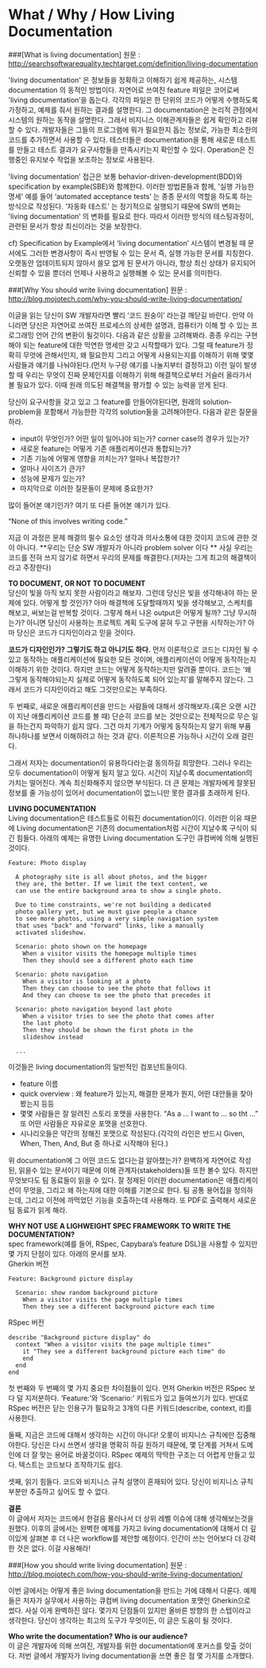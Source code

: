 # What / Why / How Living Documentation

###[What is living documentation]
원문 : http://searchsoftwarequality.techtarget.com/definition/living-documentation <br>

'living documentation' 은 정보들을 정확하고 이해하기 쉽게 제공하는, 시스템 documentation 의 동적인 방법이다. 자연어로 쓰여진 feature 파일은 코어로써 'living documentation’을 돕는다. 
각각의 파일은 한 단위의 코드가 어떻게 수행하도록 가정하고, 예제를 줘서 원하는 결과를 설명한다. 그 documentation은 논리적 관점에서 시스템의 원하는 동작을 설명한다. 그래서 비지니스 이해관계자들은 쉽게
확인하고 리뷰할 수 있다. 개발자들은 그들의 프로그램에 뭐가 필요한지 돕는 정보로, 가능한 최소한의 코드를 추가하면서 사용할 수 있다. 테스터들은 documentation을 통해 새로운 테스트를 만들고 테스트 결과가 요구사항들을 만족시키는지 확인할 수 있다. Operation은 진행중인 유지보수 작업을 보조하는 정보로 사용된다. 

'living documentation’ 접근은 보통 behavior-driven-development(BDD)와 specification by example(SBE)와 함께한다. 이러한 방법론들과 함께, '실행 가능한 명세' 예를 들어 ‘automated acceptance tests’ 는 종종 문서의 역할을 하도록 하는 방식으로 작성된다. ‘자동화 테스트’ 는 정기적으로 실행되기 때문에 SW의 변화는 'living documentation’ 의 변화를 필요로 한다. 따라서 이러한 방식의 테스팅과정이, 관련된 문서가 항상 최신이라는 것을 보장한다. 

cf) Specification by Example에서 ‘living documentation’
시스템이 변경될 때 문서에도 그러한 변경사항이 즉시 반영될 수 있는 문서 즉, 실행 가능한 문서를 지칭한다. 오랫동안 업데이트되지 않아서 쓸모 없게 된 문서가 아니라, 항상 최신 상태가 유지되어 신뢰할 수 있을 뿐더러 언제나 사용하고 실행해볼 수 있는 문서를 의미한다. 

###[Why You should write living documentation]
원문 : http://blog.mojotech.com/why-you-should-write-living-documentation/ <br>

이글을 읽는 당신이 SW 개발자라면 빨리 ‘코드 원숭이’ 라는걸 깨닫길 바란다. 만약 아니라면 당신은 자연어로 쓰여진 프로세스의 상세한 설명과, 컴퓨터가 이해 할 수 있는 프로그래밍 언어 간의 변환이 될것이다.
다음과 같은 상황을 고려해봐라. 종종 우리는 구현해야 되는 feature에 대한 막연한 명세만 갖고 시작할때가 있다. 그럴 때 feature가 정확히 무엇에 관해서인지, 왜 필요한지 그리고 어떻게 사용되는지를 이해하기 위해 몇몇 사람들과 얘기를 나눠야된다.(먼저 누구랑 얘기를 나눌지부터 결정하고) 이런 일이 발생할 때 우리는 무엇이 진짜 문제인지를 이해하기 위해 해결책으로부터 거슬러 올라가서 볼 필요가 있다. 이때 원래 의도된 해결책을 평가할 수 있는 능력을 얻게 된다. 

당신이 요구사항을 갖고 있고 그 feature를 만들어야된다면, 원래의 solution-problem을 포함해서 가능한한 각각의 solution들을 고려해야한다. 다음과 같은 질문을 하라.
- input이 무엇인가? 어떤 일이 일어나야 되는가? corner case의 경우가 있는가?
- 새로운 feature는 어떻게 기존 애플리케이션과 통합되는가?
- 기존 기능에 어떻게 영향을 끼치는가? 얼마나 복잡한가? 
- 얼마나 사이즈가 큰가?
- 성능에 문제가 있는가?
- 마지막으로 이러한 질문들이 문제에 중요한가?

많이 들어본 얘기인가? 여기 또 다른 들어본 얘기가 있다. 

“None of this involves writing code.”

지금 이 과정은 문제 해결의 필수 요소인 생각과 의사소통에 대한 것이지 코드에 관한 것이 아니다. **우리는 단순 SW 개발자가 아니라 problem solver 이다 ** 사실 우리는 코드를 전혀 쓰지 않기로 하면서 우리의 문제를 해결한다.(저자는 그게 최고의 해결책이라고 주장한다) 

**TO DOCUMENT, OR NOT TO DOCUMENT** <br>
당신이 빛을 아직 보지 못한 사람이라고 해보자. 그런데 당신은 빛을 생각해내야 하는 문제에 있다. 어떻게 할 것인가? 아마 해결책에 도달할때까지 빛을 생각해보고, 스케치를 해보고, 써보는걸 반복할 것이다. 그렇게 해서 나온 output은 어떻게 될까? 그냥 무시하는가? 아니면 당신이 사용하는 프로젝트 계획 도구에 묻혀 두고 구현을 시작하는가? 아마 당신은 코드가 디자인이라고 믿을 것이다.

**코드가 디자인인가? 그렇기도 하고 아니기도 하다.** 먼저 이론적으로 코드는 디자인 될 수 있고 동작하는 애플리케이션에 필요한 모든 것이며, 애플리케이션이 어떻게 동작하는지 이해하기 위한 것이다. 하지만 코드는 어떻게 동작하는지만 알려줄 뿐이다. 코드는 ‘왜 그렇게 동작해야되는지 실제로 어떻게 동작하도록 되어 있는지’를 말해주지 않는다. 그래서 코드가 디자인이라고 해도 그것만으로는 부족하다. 

두 번째로, 새로운 애플리케이션을 만드는 사람들에 대해서 생각해보자.(혹은 오랜 시간이 지난 애플리케이션 코드를 볼 때) 단순히 코드를 보는 것만으로는 전체적으로 무슨 일을 하는건지 파악하기 쉽지 않다. 그건 마치 기계가 어떻게 동작하는지 알기 위해 부품 하나하나를 보면서 이해하려고 하는 것과 같다. 이론적으론 가능하나 시간이 오래 걸린다. 

그래서 저자는 documentation이 유용하다라는걸 동의하길 희망한다. 그러나 우리는 모두 documentation이 어떻게 될지 알고 있다. 시간이 지날수록 documentation의 가치는 떨어진다. 계속 최신화해주지 않으면 부식된다. 더 큰 문제는 개발자에게 잘못된 정보를 줄 가능성이 있어서 documentation이 없느니만 못한 결과를 초래하게 된다. 

**LIVING DOCUMENTATION**<br>
Living documentation은 테스트들로 이뤄진 documentation이다. 이러한 이유 때문에 Living documentation은 기존의 documentation처럼 시간이 지날수록 구식이 되긴 힘들다. 아래의 예제는 유명한 Living documentation 도구인 큐컴버에 의해 실행된 것이다. 
```
Feature: Photo display

  A photography site is all about photos, and the bigger 
  they are, the better. If we limit the text content, we 
  can use the entire background area to show a single photo.

  Due to time constraints, we're not building a dedicated 
  photo gallery yet, but we must give people a chance 
  to see more photos, using a very simple navigation system 
  that uses "back" and "forward" links, like a manually 
  activated slideshow.

  Scenario: photo shown on the homepage
    When a visitor visits the homepage multiple times
    Then they should see a different photo each time

  Scenario: photo navigation
    When a visitor is looking at a photo
    Then they can choose to see the photo that follows it
    And they can choose to see the photo that precedes it

  Scenario: photo navigation beyond last photo
    When a visitor tries to see the photo that comes after 
    the last photo
    Then they should be shown the first photo in the 
    slideshow instead

  ...
```
이것들은 living documentation의 일반적인 컴포넌트들이다. 
- feature 이름 
- quick overview : 왜 feature가 있는지, 해결한 문제가 뭔지, 어떤 대안들을 찾아봤는지 등등 
- 몇몇 사람들은 잘 알려진 스토리 포맷을 사용한다. “As a ... I want to ... so tht ...” 또 어떤 사람들은 자유로운 포맷을 선호한다. 
- 시나리오들은 약간의 정해진 포맷으로 작성된다.(각각의 라인은 반드시 Given, When, Then, And, But 중 하나로 시작해야 된다.)

위 documentation에 그 어떤 코드도 없다는걸 알아챘는가? 완벽하게 자연어로 작성된, 읽을수 있는 문서이기 때문에 이해 관계자(stakeholders)들 또한 볼수 있다. 하지만 무엇보다도 팀 동료들이 읽을 수 있다.
잘 정제된 이러한 documentation은 애플리케이션이 무엇을, 그리고 왜 하는지에 대한 이해를 기본으로 한다. 팀 공통 용어집을 정의하는데, 그리고 이전에 까먹었던 기능을 호출하는데 사용해라. 또 PDF로 출력해서 새로운 팀 동료가 읽게 해라.

**WHY NOT USE A LIGHWEIGHT SPEC FRAMEWORK TO WRITE THE DOCUMENTATION?**<br>
spec framework(예를 들어, RSpec, Capybara’s feature DSL)을 사용할 수 있지만 몇 가지 단점이 있다. 아래의 문서를 보자. <br>
Gherkin 버전
```
Feature: Background picture display

  Scenario: show random background picture
    When a visitor visits the page multiple times
    Then they see a different background picture each time
```
RSpec 버전
```
describe "Background picture display" do
  context "When a visitor visits the page multiple times"
    it "They see a different background picture each time" do
    end
  end
end
```
첫 번째와 두 번째의 몇 가지 중요한 차이점들이 있다. 먼저 Gherkin 버전은 RSpec 보다 덜 지저분하다. ‘Feature:’와 ’Scenario:’ 키워드가 있고 들여쓰기가 있다. 반대로 RSpec 버전은 닫는 인용구가 필요하고 3개의 다른 키워드(describe, context, it)를 사용한다. 

둘째, 지금은 코드에 대해서 생각하는 시간이 아니다! 오롯이 비지니스 규칙에만 집중해야한다. 당신은 다시 쓰면서 생각을 명확히 하길 원하기 때문에, 몇 단계를 거쳐서 도메인에 더 잘 맞는 용어로 바꿀것이다. RSpec 예제의 딱딱한 구조는 더 어렵게 만들고 있다. 텍스트는 코드보다 조작하기도 쉽다.

셋째, 읽기 힘들다. 코드와 비지니스 규칙 설명이 혼재되어 있다. 당신이 비지니스 규칙 부분만 추출하고 싶어도 할 수 없다.

**결론**<br>
이 글에서 저자는 코드에서 한걸음 물러나서 더 상위 레벨 이슈에 대해 생각해보는것을 원했다. 이후의 글에서는 완벽한 예제를 가지고 living documentation에 대해서 더 깊이있게 살펴본 후 더 나은 workflow를 제안할 예정이다. 인간이 쓰는 언어보다 더 강력한 것은 없다. 이걸 사용해라! 

###[How you should write living documentation]
원문 : http://blog.mojotech.com/how-you-should-write-living-documentation/ <br>

이번 글에서는 어떻게 좋은 living documentation을 만드는 가에 대해서 다룬다. 예제들은 저자가 실무에서 사용하는 큐컴버 living documentation 포맷인 Gherkin으로 썼다. 사실 이게 완벽하진 않다. 몇가지 단점들이 있지만 올바른 방향의 한 스텝이라고 생각한다. 당신이 생각하는 최고의 도구가 무엇이든, 이 글은 도움이 될 것이다. 

**Who write the documentation? Who is our audience?** <br>
이 글은 개발자에 의해 쓰여진, 개발자를 위한 documentation에 포커스를 맞출 것이다. 저번 글에서 개발자가 living documentation을 쓰면 좋은 점 몇 가지를 소개했다. 